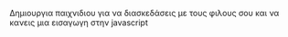 Δημιουργια παιχνιδιου για να διασκεδάσεις με τους φιλους σου και να κανεις μια εισαγωγη στην javascript
